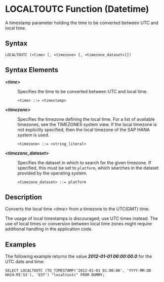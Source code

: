 <!-- loio20e39ac67519101486b49c65d9aa5174 -->

# LOCALTOUTC Function \(Datetime\)

A timestamp parameter holding the time to be converted between UTC and local time.



<a name="loio20e39ac67519101486b49c65d9aa5174__sql_function_localtoutc_1sql_function_localtoutc_syntax"/>

## Syntax

```
LOCALTOUTC (<time> [, <timezone> [, <timezone_dataset>]])
```



## Syntax Elements


<dl>
<dt><b>

*<time\>*

</b></dt>
<dd>

Specifies the time to be converted between UTC and local time.

```
<time> ::= <timestamp>
```



</dd><dt><b>

*<timezone\>*

</b></dt>
<dd>

Specifies the timezone defining the local time. For a list of available timezones, see the TIMEZONES system view. If the local timezone is not explicitly specified, then the local timezone of the SAP HANA system is used.

```
<timezone> ::= <string_literal>
```



</dd><dt><b>

*<timezone\_dataset\>*

</b></dt>
<dd>

Specifies the dataset in which to search for the given timezone. If specified, this must be set to `platform`, which searches in the dataset provided by the operating system.

```
<timezone_dataset> ::= platform
```



</dd>
</dl>



<a name="loio20e39ac67519101486b49c65d9aa5174__sql_function_localtoutc_1sql_function_localtoutc_description"/>

## Description

Converts the local time *<time\>* from a timezone to the UTC\(GMT\) time.

The usage of local timestamps is discouraged; use UTC times instead. The use of local times or conversion between local time zones might require additional handling in the application code.



<a name="loio20e39ac67519101486b49c65d9aa5174__sql_function_localtoutc_1sql_function_localtoutc_examples"/>

## Examples

The following example returns the value ***2012-01-01 06:00:00.0*** for the UTC date and time:

```
SELECT LOCALTOUTC (TO_TIMESTAMP('2012-01-01 01:00:00', 'YYYY-MM-DD HH24:MI:SS'), 'EST') "localtoutc" FROM DUMMY;
```

